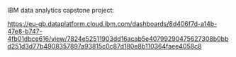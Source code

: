 IBM data analytics capstone project:

https://eu-gb.dataplatform.cloud.ibm.com/dashboards/8d406f7d-a14b-47e8-b747-4fb01dbce616/view/7824e52511903dd16acab5e40799290475627308b0bbd251d3d77b4908357897a93815c0c87d180e8b110364faee4058c8

